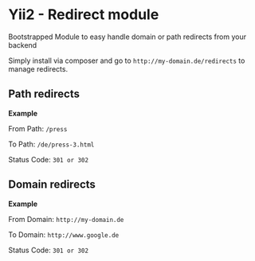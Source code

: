 Yii2 - Redirect module
======================

Bootstrapped Module to easy handle domain or path redirects from your backend

Simply install via composer and go to `http://my-domain.de/redirects` to manage redirects.


## Path redirects

**Example**

From Path: `/press`

To Path: `/de/press-3.html`

Status Code: `301 or 302`



## Domain redirects

**Example**

From Domain: `http://my-domain.de`

To Domain: `http://www.google.de`

Status Code: `301 or 302`